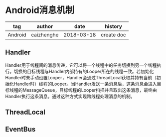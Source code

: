 # Android消息机制

| tag     | author     | date       | history    |
| ------- | ---------- | ---------- | ---------- |
| Android | caizhenghe | 2018-03-18 | create doc |

## Handler

Handler用于线程间的消息传递，它可以将一个线程中的任务切换到另一个线程执行。切换的目标线程与Handler内部持有的Looper所在的线程一致。若初始化Handler时未手动设置Looper，Handler会通过ThreadLocal获取并持有当前（初始化Handler时）线程的Looper。当Handler发送一条消息后，这条消息会进入目标线程的MessageQueue，目标线程的Looper扫描并且取出这条消息，最终由Handler执行这条消息。通过这种方式实现跨线程处理消息的机制。

## ThreadLocal

## EventBus